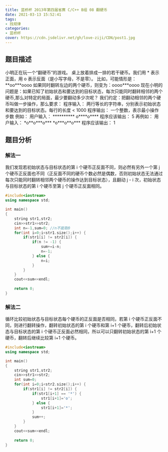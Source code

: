 ```yaml
---
title: 蓝桥杯 2013年第四届省赛 C/C++ B组 08 翻硬币
date: 2021-03-13 15:52:41
tags:
- 找规律
categories:
- 蓝桥杯
cover: https://cdn.jsdelivr.net/gh/love-ziji/CDN/post1.jpg
---
```


## 题目描述

小明正在玩一个“翻硬币”的游戏。
桌上放着排成一排的若干硬币。我们用 * 表示正面，用 o 表示反面（是小写字母，不是零）。
比如，可能情形是：\*\*oo\*\*\*oooo
如果同时翻转左边的两个硬币，则变为：oooo\*\*\*oooo
现在小明的问题是：如果已知了初始状态和要达到的目标状态，每次只能同时翻转相邻的两个硬币,那么对特定的局面，最少要翻动多少次呢？
我们约定：把翻动相邻的两个硬币叫做一步操作，那么要求： 
程序输入：
两行等长的字符串，分别表示初始状态和要达到的目标状态。每行的长度 < 1000
程序输出：
一个整数，表示最小操作步数
例如：
用户输入：
\*\*\*\*\*\*\*\*\*\*
o\*\*\*\*o\*\*\*\*
程序应该输出：
5
再例如：
用户输入：
\*o\*\*o\*\*\*o\*\*\*
\*o\*\*\*o\*\*o\*\*\*
程序应该输出：
1

## 题目分析

### 解法一

我们发现若初始状态与目标状态的第 i 个硬币正反面不同，则必然有另外一个第 j 个硬币正反面也不同（正反面不同的硬币个数必然是偶数，否则初始状态无法通过每次只能同时翻转相邻两个硬币的操作达到目标状态），且翻动 j - i 次，初始状态与目标状态的第 i 个硬币至第 j 个硬币正反面相同。

```c++
#include<iostream>
using namespace std;

int main()
{
    string str1,str2;
    cin>>str1>>str2;
    int n=-1,sum=0; //n不能取0 
    for(int i=0;i<str1.size();i++) {
        if(str1[i] != str2[i]) {
            if(n != -1) {
                sum+=i-n;
                n=-1;
            } else {
                n=i;
            }
        }
    }
    cout<<sum<<endl;
    
    return 0;
}
```

### 解法二

循环比较初始状态与目标状态每个硬币的正反面是否相同，若第 i 个硬币正反面不同，则进行翻转操作，翻转初始状态的第 i 个硬币和第 i+1 个硬币，翻转后初始状态与目标状态的第 i 个硬币正反面必然相同，所以可以只翻转初始状态的第 i+1 个硬币，翻转后继续比较第 i+1 个硬币。

```c++
#include<iostream>
using namespace std;

int main()
{
    string str1,str2;
    cin>>str1>>str2;
    int sum=0;
    for(int i=0;i<str2.size();i++) {
        if(str1[i] != str2[i]) {
            if(str1[i+1] == '*') {
            	str1[i+1]='o';
            } else {
                str1[i+1]='*';
            }
            sum++;
        }
    }
    cout<<sum<<endl;
    
    return 0;
}
```